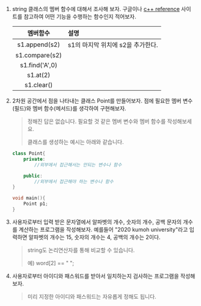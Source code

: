 1. string 클래스의 멤버 함수에 대해서 조사해 보자. 구글이나 [c++ reference](http://www.cplusplus.com/reference/) 사이트를 참고하여 어떤 기능을 수행하는 함수인지 적어보자.

    멤버함수|설명
    :---:|:---|
    s1.append(s2)|s1의 마지막 위치에 s2을 추가한다.
    s1.compare(s2)|
    s1.find('A',0)|
    s1.at(2)|
    s1.clear()|

2. 2차원 공간에서 점을 나타내는 클래스 Point를 만들어보자. 점에 필요한 멤버 변수(필드)와 멤버 함수(메서드)를 생각하여 구현해보자.

    > 정해진 답은 없습니다. 필요할 것 같은 멤버 변수와 멤버 함수를 작성해보세요.
    >
    > 클래스를 생성하는 예시는 아래와 같습니다.

    ```c++
    class Point{
        private:
            //외부에서 접근해서는 안되는 변수나 함수

        public:
            //외부에서 접근해야 하는 변수나 함수
    }

    void main(){
        Point p1;
    }
    ```

3. 사용자로부터 입력 받은 문자열에서 알파벳의 개수, 숫자의 개수, 공백 문자의 개수를 계산하는 프로그램을 작성해보자. 예를들어 "2020 kumoh university"라고 입력하면 알파벳의 개수는 15, 숫자의 개수는 4, 공백의 개수는 2이다.

    > string도 논리연산자를 통해 비교할 수 있습니다.
    >
    > 예) word[2] == " ";

4. 사용자로부터 아이디와 패스워드를 받아서 일치하는지 검사하는 프로그램을 작성해보자.

    > 미리 지정한 아이디와 패스워드는 자유롭게 정해도 됩니다.